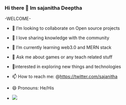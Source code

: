 ### Hi there 👋 Im sajanitha Deeptha

-WELCOME-

- 👯 I’m looking to collaborate on Open source projects
- 🎤 I love sharing knowledge with the community 
- 🌱 I’m currently learning  web3.0 and MERN stack
- 💬 Ask me about games or any teach related stuff
- 🌱interested in exploring new things and technologies
- 📫 How to reach me: @https://twitter.com/sajanitha
- 😄 Pronouns: He/His




- <img src="https://github-readme-stats.vercel.app/api?username=Sajanitha&&show_icons=true&title_color=ffffff&icon_color=bb2acf&text_color=daf7dc&bg_color=000000">


